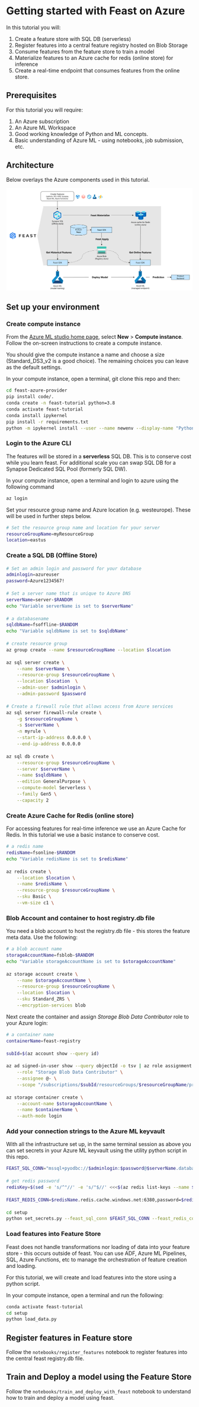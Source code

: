 # Getting started with Feast on Azure

In this tutorial you will:

1. Create a feature store with SQL DB (serverless)
1. Register features into a central feature registry hosted on Blob Storage
1. Consume features from the feature store to train a model
1. Materialize features to an Azure cache for redis (online store) for inference
1. Create a real-time endpoint that consumes features from the online store.

## Prerequisites

For this tutorial you will require:

1. An Azure subscription
1. An Azure ML Workspace
1. Good working knowledge of Python and ML concepts.
1. Basic understanding of Azure ML - using notebooks, job submission, etc.

## Architecture

Below overlays the Azure components used in this tutorial.

![feast architecture](media/arch.png)

## Set up your environment

### Create compute instance

From the [Azure ML studio home page](https://ml.azure.com), select __New__ > __Compute instance__. Follow the on-screen instructions to create a compute instance.

You should give the compute instance a name and choose a size (Standard_DS3_v2 is a good choice). The remaining choices you can leave as the default settings.

In your compute instance, open a terminal, git clone this repo and then:

```bash
cd feast-azure-provider
pip install code/.
conda create -n feast-tutorial python=3.8
conda activate feast-tutorial
conda install ipykernel
pip install -r requirements.txt
python -m ipykernel install --user --name newenv --display-name "Python (feast-tutorial)"
```

### Login to the Azure CLI

The features will be stored in a __serverless__ SQL DB. This is to conserve cost while you learn feast. For additional scale you can swap SQL DB for a Synapse Dedicated SQL Pool (formerly SQL DW).

In your compute instance, open a terminal and login to azure using the following command

```bash
az login
```

Set your resource group name and Azure location (e.g. westeurope). These will be used in further steps below.

```bash
# Set the resource group name and location for your server
resourceGroupName=myResourceGroup
location=eastus
```

### Create a SQL DB (Offline Store)


```bash
# Set an admin login and password for your database
adminlogin=azureuser
password=Azure1234567!

# Set a server name that is unique to Azure DNS
serverName=server-$RANDOM
echo "Variable serverName is set to $serverName"

# a databasename
sqldbName=fsoffline-$RANDOM
echo "Variable sqldbName is set to $sqldbName"

# create resource group
az group create --name $resourceGroupName --location $location

az sql server create \
    --name $serverName \
    --resource-group $resourceGroupName \
    --location $location  \
    --admin-user $adminlogin \
    --admin-password $password

# Create a firewall rule that allows access from Azure services
az sql server firewall-rule create \
    -g $resourceGroupName \
    -s $serverName \
    -n myrule \
    --start-ip-address 0.0.0.0 \
    --end-ip-address 0.0.0.0

az sql db create \
    --resource-group $resourceGroupName \
    --server $serverName \
    --name $sqldbName \
    --edition GeneralPurpose \
    --compute-model Serverless \
    --family Gen5 \
    --capacity 2
```

### Create Azure Cache for Redis (online store)

For accessing features for real-time inference we use an Azure Cache for Redis. In this tutorial we use a basic instance to conserve cost.

```bash
# a redis name
redisName=fsonline-$RANDOM
echo "Variable redisName is set to $redisName"

az redis create \
    --location $location \
    --name $redisName \
    --resource-group $resourceGroupName \
    --sku Basic \
    --vm-size c1 \
```

### Blob Account and container to host registry.db file

You need a blob account to host the registry.db file - this stores the feature meta data. Use the following:

```bash
# a blob account name
storageAccountName=fsblob-$RANDOM
echo "Variable storageAccountName is set to $storageAccountName"

az storage account create \
    --name $storageAccountName \
    --resource-group $resourceGroupName \
    --location $location \
    --sku Standard_ZRS \
    --encryption-services blob
```

Next create the container and assign _Storage Blob Data Contributor_ role to your Azure login:

```bash
# a container name
containerName=feast-registry

subId=$(az account show --query id)

az ad signed-in-user show --query objectId -o tsv | az role assignment create \
    --role "Storage Blob Data Contributor" \
    --assignee @- \
    --scope "/subscriptions/$subId/resourceGroups/$resourceGroupName/providers/Microsoft.Storage/storageAccounts/$storageAccountName"

az storage container create \
    --account-name $storageAccountName \
    --name $containerName \
    --auth-mode login
```

### Add your connection strings to the Azure ML keyvault

With all the infrastructure set up, in the same terminal session as above you can set secrets in your Azure ML keyvault using the utility python script in this repo.

```bash
FEAST_SQL_CONN="mssql+pyodbc://$adminlogin:$password@$serverName.database.windows.net:1433/$sqldbName?driver=ODBC+Driver+17+for+SQL+Server&autocommit=True"

# get redis password
redisKey=$(sed -e 's/^"//' -e 's/"$//' <<<$(az redis list-keys --name $redisName -g $resourceGroupName --query primaryKey))

FEAST_REDIS_CONN=$redisName.redis.cache.windows.net:6380,password=$redisKey,ssl=True

cd setup
python set_secrets.py --feast_sql_conn $FEAST_SQL_CONN --feast_redis_conn $FEAST_REDIS_CONN
```

### Load features into Feature Store

Feast does not handle transformations nor loading of data into your feature store - this occurs outside of feast. You can use ADF, Azure ML Pipelines, SQL, Azure Functions, etc to manage the orchestration of feature creation and loading.

For this tutorial, we will create and load features into the store using a python script. 

In your compute instance, open a terminal and run the following:

```bash
conda activate feast-tutorial
cd setup
python load_data.py
```

## Register features in Feature store

Follow the `notebooks/register_features` notebook to register features into the central feast registry.db file.

## Train and Deploy a model using the Feature Store

Follow the `notebooks/train_and_deploy_with_feast` notebook to understand how to train and deploy a model using feast.

